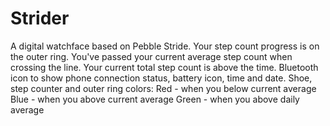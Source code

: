 # Strider 
A digital watchface based on Pebble Stride. Your step count progress is on the outer ring. You've passed your current average step count when crossing the line. Your current total step count is above the time. Bluetooth icon to show phone connection status, battery icon, time and date.
Shoe, step counter and outer ring colors:
Red - when you below current average
Blue - when you above current average
Green - when you above daily average
